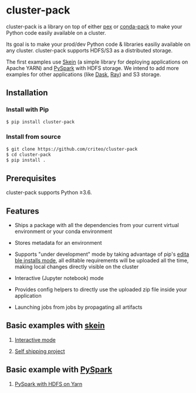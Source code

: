 # cluster-pack

cluster-pack is a library on top of either [pex][pex] or [conda-pack][conda-pack] to make your Python code easily available on a cluster.

Its goal is to make your prod/dev Python code & libraries easiliy available on any cluster. cluster-pack supports HDFS/S3 as a distributed storage.

The first examples use [Skein][skein] (a simple library for deploying applications on Apache YARN) and [PySpark](https://spark.apache.org/docs/latest/quick-start.html) with HDFS storage. We intend to add more examples for other applications (like [Dask](https://dask.org/), [Ray](https://ray.readthedocs.io/en/latest/index.html)) and S3 storage.


## Installation

### Install with Pip

```bash
$ pip install cluster-pack
```

### Install from source

```bash
$ git clone https://github.com/criteo/cluster-pack
$ cd cluster-pack
$ pip install .
```

## Prerequisites

cluster-pack supports Python ≥3.6.

## Features

- Ships a package with all the dependencies from your current virtual environment or your conda environment

- Stores metadata for an environment

- Supports "under development" mode by taking advantage of pip's [editable installs mode][editable_installs_mode], all editable requirements will be uploaded all the time, making local changes directly visible on the cluster

- Interactive (Jupyter notebook) mode

- Provides config helpers to directly use the uploaded zip file inside your application

- Launching jobs from jobs by propagating all artifacts


## Basic examples with [skein][skein]

1) [Interactive mode](https://github.com/criteo/cluster-pack/blob/master/examples/interactive-mode/README.md)

2) [Self shipping project](https://github.com/criteo/cluster-pack/blob/master/examples/skein-project/README.md)


## Basic example with [PySpark](https://spark.apache.org/docs/latest/quick-start.html)

1) [PySpark with HDFS on Yarn](https://github.com/criteo/cluster-pack/blob/master/examples/spark/spark_example.py)


[pex]: https://github.com/pantsbuild/pex
[conda-pack]: https://github.com/conda/conda-pack
[editable_installs_mode]: https://pip.pypa.io/en/stable/reference/pip_install/#editable-installs
[skein]: https://jcrist.github.io/skein/

